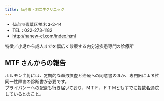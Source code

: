 ```yaml
---
title: 仙台市・羽二生クリニック
---
```


- 仙台市青葉区柏木 2-2-14
- TEL：022-273-1182
- <http://hanew-cl.com/index.html>

特徴／小児から成人までを幅広く診療する内分泌疾患専門の診療所

## MTF さんからの報告

ホルモン注射には、定期的な血液検査と治療への同意書のほか、専門医による性同一性障害の診断書が必要です。  
プライバシーへの配慮も行き届いており、ＭＴＦ、ＦＴＭともすでに複数名通院しているとのこと。
